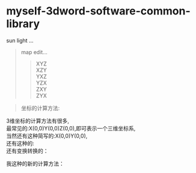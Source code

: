 # myself-3dword-software-common-library


sun light ...

>map edit...            </br>
>>XYZ                   </br>
>>XZY                   </br>
>>YXZ                   </br>
>>YZX                   </br>
>>ZXY                   </br>
>>ZYX                   </br>


>
>坐标的计算方法:
>
3维坐标的计算方法有很多,                                             </br>
最常见的:X(0,0)Y(0,0)Z(0,0),即可表示一个三维坐标系,                    </br>
当然还有这种简写的:X(0,0)Y(0,0),                                      </br>
还有这种的:                                                          </br>
还有变换转换的：                                                      </br>
                                                                    
                    
我这种的新的计算方法：                                                 </br>
